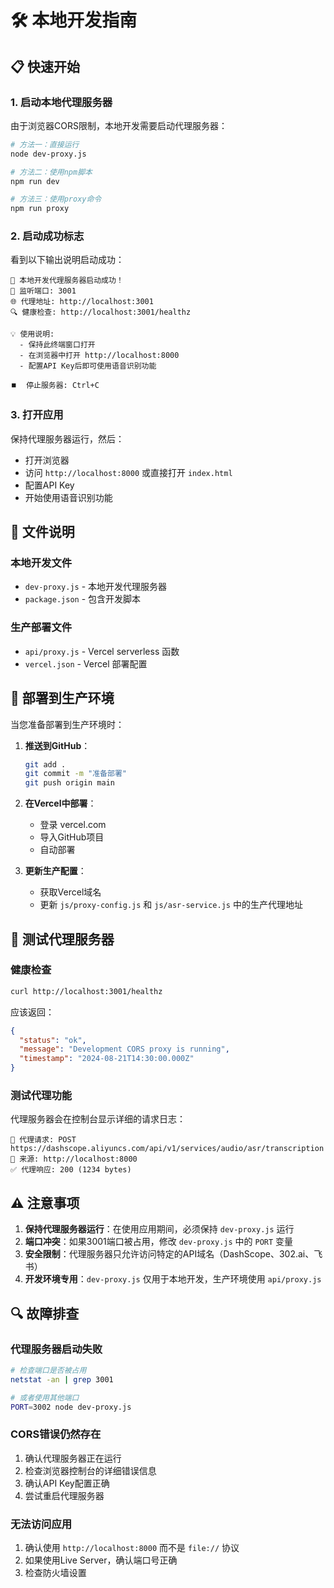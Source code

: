 # 🛠️ 本地开发指南

## 📋 快速开始

### 1. 启动本地代理服务器

由于浏览器CORS限制，本地开发需要启动代理服务器：

```bash
# 方法一：直接运行
node dev-proxy.js

# 方法二：使用npm脚本
npm run dev

# 方法三：使用proxy命令
npm run proxy
```

### 2. 启动成功标志

看到以下输出说明启动成功：
```
🚀 本地开发代理服务器启动成功！
📡 监听端口: 3001
🌐 代理地址: http://localhost:3001
🔍 健康检查: http://localhost:3001/healthz

💡 使用说明:
  - 保持此终端窗口打开
  - 在浏览器中打开 http://localhost:8000
  - 配置API Key后即可使用语音识别功能

⏹️  停止服务器: Ctrl+C
```

### 3. 打开应用

保持代理服务器运行，然后：
- 打开浏览器
- 访问 `http://localhost:8000` 或直接打开 `index.html`
- 配置API Key
- 开始使用语音识别功能

## 🔧 文件说明

### 本地开发文件
- `dev-proxy.js` - 本地开发代理服务器
- `package.json` - 包含开发脚本

### 生产部署文件  
- `api/proxy.js` - Vercel serverless 函数
- `vercel.json` - Vercel 部署配置

## 🚀 部署到生产环境

当您准备部署到生产环境时：

1. **推送到GitHub**：
   ```bash
   git add .
   git commit -m "准备部署"
   git push origin main
   ```

2. **在Vercel中部署**：
   - 登录 vercel.com
   - 导入GitHub项目
   - 自动部署

3. **更新生产配置**：
   - 获取Vercel域名
   - 更新 `js/proxy-config.js` 和 `js/asr-service.js` 中的生产代理地址

## 🧪 测试代理服务器

### 健康检查
```bash
curl http://localhost:3001/healthz
```

应该返回：
```json
{
  "status": "ok",
  "message": "Development CORS proxy is running",
  "timestamp": "2024-08-21T14:30:00.000Z"
}
```

### 测试代理功能
代理服务器会在控制台显示详细的请求日志：
```
🔄 代理请求: POST https://dashscope.aliyuncs.com/api/v1/services/audio/asr/transcription
📡 来源: http://localhost:8000
✅ 代理响应: 200 (1234 bytes)
```

## ⚠️ 注意事项

1. **保持代理服务器运行**：在使用应用期间，必须保持 `dev-proxy.js` 运行
2. **端口冲突**：如果3001端口被占用，修改 `dev-proxy.js` 中的 `PORT` 变量
3. **安全限制**：代理服务器只允许访问特定的API域名（DashScope、302.ai、飞书）
4. **开发环境专用**：`dev-proxy.js` 仅用于本地开发，生产环境使用 `api/proxy.js`

## 🔍 故障排查

### 代理服务器启动失败
```bash
# 检查端口是否被占用
netstat -an | grep 3001

# 或者使用其他端口
PORT=3002 node dev-proxy.js
```

### CORS错误仍然存在
1. 确认代理服务器正在运行
2. 检查浏览器控制台的详细错误信息
3. 确认API Key配置正确
4. 尝试重启代理服务器

### 无法访问应用
1. 确认使用 `http://localhost:8000` 而不是 `file://` 协议
2. 如果使用Live Server，确认端口号正确
3. 检查防火墙设置
